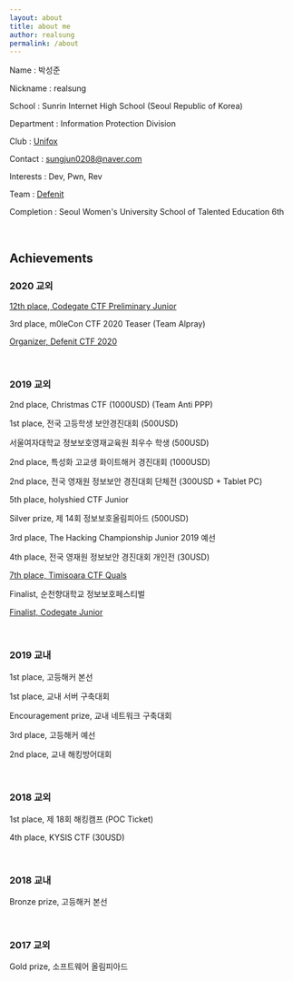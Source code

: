 ```yaml
---
layout: about
title: about me
author: realsung
permalink: /about
---
```


Name : 박성준

Nickname : realsung

School : Sunrin Internet High School (Seoul Republic of Korea)

Department : Information Protection Division

Club : [Unifox](http://unifox.kr)

Contact : sungjun0208@naver.com

Interests : Dev, Pwn, Rev

Team : [Defenit](https://defenit.kr)

Completion : Seoul Women's University School of Talented Education 6th

<br />

## Achievements

### 2020 교외

[12th place, Codegate CTF Preliminary Junior](https://ctftime.org/event/938)

3rd place, m0leCon CTF 2020 Teaser (Team Alpray)

[Organizer, Defenit CTF 2020](https://ctftime.org/event/1060)

<br />

### 2019 교외

2nd place, Christmas CTF (1000USD) (Team Anti PPP)

1st place, 전국 고등학생 보안경진대회 (500USD)

서울여자대학교 정보보호영재교육원 최우수 학생 (500USD)

2nd place, 특성화 고교생 화이트해커 경진대회 (1000USD)

2nd place, 전국 영재원 정보보안 경진대회 단체전 (300USD + Tablet PC)

5th place, holyshied CTF Junior

Silver prize, 제 14회 정보보호올림피아드 (500USD)

3rd place, The Hacking Championship Junior 2019 예선

4th place, 전국 영재원 정보보안 경진대회 개인전 (30USD)

[7th place, Timisoara CTF Quals](https://ctftime.org/event/880)

Finalist, 순천향대학교 정보보호페스티벌

[Finalist, Codegate Junior](https://ctftime.org/event/719)

<br />

### 2019 교내

1st place, 고등해커 본선

1st place, 교내 서버 구축대회

Encouragement prize, 교내 네트워크 구축대회

3rd place, 고등해커 예선

2nd place, 교내 해킹방어대회

<br />

### 2018 교외

1st place, 제 18회 해킹캠프 (POC Ticket)

4th place, KYSIS CTF (30USD)

<br />

### 2018 교내

Bronze prize, 고등해커 본선

<br />

### 2017 교외

Gold prize, 소프트웨어 올림피아드 
